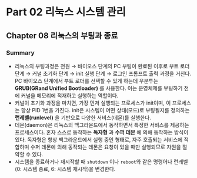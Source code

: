 # Part 02 리눅스 시스템 관리
## Chapter 08 리눅스의 부팅과 종료

### Summary
- 리눅스의 부팅과정은 전원 &rarr; 바이오스 단계의 PC 부팅이 완료된 이후로 부트 로더 단계 &rarr; 커널 초기화 단계 &rarr; init 실행 단계 &rarr; 로그인 프롬프트 출력 과정을 거친다. PC 바이오스 단계에서 부트 로더를 선택할 수 있게 하는데 우분투는 **GRUB(GRand Unified Bootloader)** 를 사용한다. 이는 운영체제를 부팅하기 전에 커널을 메모리에 적재하고 실행하는 역할이다.
- 커널이 초기화 과정을 마치면, 가장 먼저 실행되는 프로세스가 init이며, 이 프로세스는 항상 PID 1번을 가진다. init은 시스템이 어떤 상태(모드)로 부팅될지를 정의하는 **런레벨(runlevel)** 을 기반으로 다양한 서비스(데몬)를 실행한다. 
- 데몬(daemon)은 리눅스의 백그라운드에서 동작하면서 특정한 서비스를 제공하는 프로세스이다. 혼자 스스로 동작하는 **독자형** 과 **수퍼 데몬** 에 의해 동작하는 방식이있다. 독자형은 항상 백그라운드에서 실행 중인 형태로, 자주 호출되는 서비스에 적합하며 수퍼 데몬에 의해 동작되는 데몬은 요청이 있을 때만 실행되므로 자원을 절약할 수 있다.
- 시스템을 종료하거나 재시작할 때 `shutdown` 이나  `reboot`와 같은 명령어나 런레벨(0: 시스템 종료, 6: 시스템 재시작)을 변경한다. 
